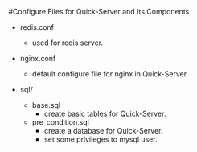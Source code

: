 #Configure Files for Quick-Server and Its Components

- redis.conf 
   - used for redis server.
   
- nginx.conf
   - default configure file for nginx in Quick-Server.

- sql/
   - base.sql 
      - create basic tables for Quick-Server.
   - pre_condition.sql
      - create a database for Quick-Server.
      - set some privileges to mysql user.
